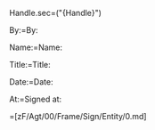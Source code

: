 Handle.sec=("{Handle}")

By:=By:

Name:=Name:

Title:=Title:

Date:=Date:

At:=Signed at:

=[zF/Agt/00/Frame/Sign/Entity/0.md]
